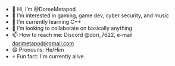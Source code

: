 - 👋 Hi, I’m @DoreeMetapod
- 👀 I’m interested in gaming, game dev, cyber security, and music
- 🌱 I’m currently learning C++
- 💞️ I’m looking to collaborate on basically anything
- 📫 How to reach me: Discord @dori_7622, e-mail dorimetapod@gmail.com
- 😄 Pronouns: He/Him
- ⚡ Fun fact: I'm currently alive
<!---
DoreeMetapod/DoreeMetapod is a ✨ special ✨ repository because its `README.md` (this file) appears on your GitHub profile.
You can click the Preview link to take a look at your changes.
--->
